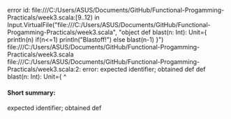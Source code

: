 error id: file:///C:/Users/ASUS/Documents/GitHub/Functional-Progamming-Practicals/week3.scala:[9..12) in Input.VirtualFile("file:///C:/Users/ASUS/Documents/GitHub/Functional-Progamming-Practicals/week3.scala", "object 
def blast(n: Int): Unit={
    println(n)
    if(n<=1) println("Blastoff!")
    else blast(n-1)
}")
file:///C:/Users/ASUS/Documents/GitHub/Functional-Progamming-Practicals/week3.scala
file:///C:/Users/ASUS/Documents/GitHub/Functional-Progamming-Practicals/week3.scala:2: error: expected identifier; obtained def
def blast(n: Int): Unit={
^
#### Short summary: 

expected identifier; obtained def